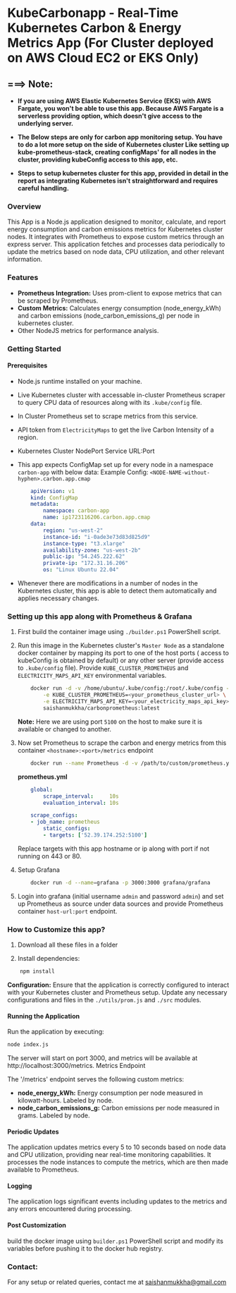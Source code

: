 ﻿# KubeCarbonapp - Real-Time Kubernetes Carbon & Energy Metrics App (For Cluster deployed on AWS Cloud EC2 or EKS Only)

## ===> Note:

- **If you are using AWS Elastic Kubernetes Service (EKS) with AWS Fargate, you won't be able to use this app. Because AWS Fargate is a serverless providing option, which doesn't give access to the underlying server.**

- **The Below steps are only for carbon app monitoring setup. You have to do a lot more setup on the side of Kubernetes cluster Like setting up kube-prometheus-stack, creating configMaps' for all nodes in the cluster, providing kubeConfig access to this app, etc.**

- **Steps to setup kubernetes cluster for this app, provided in detail in the report as integrating Kubernetes isn't straightforward and requires careful handling.**

### Overview

This App  is a Node.js application designed to monitor, calculate, and report energy consumption and carbon emissions metrics for Kubernetes cluster nodes. It integrates with Prometheus to expose custom metrics through an express server. This application fetches and processes data periodically to update the metrics based on node data, CPU utilization, and other relevant information.

### Features

- **Prometheus Integration:** Uses prom-client to expose metrics that can be scraped by Prometheus.
- **Custom Metrics:** Calculates energy consumption (node_energy_kWh) and carbon emissions (node_carbon_emissions_g) per node in kubernetes cluster.
- Other NodeJS metrics for performance analysis.

### Getting Started

#### Prerequisites

- Node.js runtime installed on your machine.
- Live Kubernetes cluster with accessable in-cluster Prometheus scraper to query CPU data of resources along with its `.kube/config` file.
- In Cluster Prometheus set to scrape metrics from this service.
- API token from `ElectricityMaps` to get the live Carbon Intensity of a region.
- Kubernetes Cluster NodePort Service URL:Port
- This app expects ConfigMap set up for every node in a namespace `carbon-app` with below data:
    Example Config: `<NODE-NAME-without-hyphen>.carbon.app.cmap`
    
    ```yaml
        apiVersion: v1
        kind: ConfigMap
        metadata:
            namespace: carbon-app
            name: ip1723116206.carbon.app.cmap
        data:
            region: "us-west-2"
            instance-id: "i-0ade3e73d83d825d9"
            instance-type: "t3.xlarge"
            availability-zone: "us-west-2b"
            public-ip: "54.245.222.62"
            private-ip: "172.31.16.206"
            os: "Linux Ubuntu 22.04"
    ```

- Whenever there are modifications in a number of nodes in the Kubernetes cluster, this app is able to detect them automatically and applies necessary changes.

### Setting up this app along with Prometheus & Grafana

1. First build the container image using `./builder.ps1` PowerShell script.

2. Run this image in the Kubernetes cluster's `Master Node` as a standalone docker container by mapping its port to one of the host ports ( access to kubeConfig is obtained by default) or any other server (provide access to `.kube/config` file). Provide `KUBE_CLUSTER_PROMETHEUS` and `ELECTRICITY_MAPS_API_KEY` environmental variables.

    ```bash
        docker run -d -v /home/ubuntu/.kube/config:/root/.kube/config -it -p 5100:3000 \
            -e KUBE_CLUSTER_PROMETHEUS=<your_prometheus_cluster_url> \
            -e ELECTRICITY_MAPS_API_KEY=<your_electricity_maps_api_key> \
            saishanmukkha/carbonprometheus:latest
    ```
    **Note:** Here we are using port `5100` on the host to make sure it is available or changed to another.
3. Now set Prometheus to scrape the carbon and energy metrics from this container `<hostname>:<port>/metrics` endpoint
    ```bash
        docker run --name Prometheus -d -v /path/to/custom/prometheus.yml:/opt/bitnami/prometheus/conf/prometheus.yml bitnami/prometheus:latest
    ```

    **prometheus.yml**
    ```yaml
        global:
            scrape_interval:     10s
            evaluation_interval: 10s

        scrape_configs:
        - job_name: prometheus
            static_configs:
            - targets: ['52.39.174.252:5100']
    ```

    Replace targets with this app hostname or ip along with port if not running on 443 or 80.
3. Setup Grafana 
    ```bash
        docker run -d --name=grafana -p 3000:3000 grafana/grafana
    ```
4. Login into grafana (initial username `admin` and password `admin`) and set up Prometheus as source under data sources and provide Prometheus container `host-url:port` endpoint.

### How to Customize this app?
1. Download all these files in a folder

2. Install dependencies:

```bash
    npm install
```

**Configuration:** Ensure that the application is correctly configured to interact with your Kubernetes cluster and Prometheus setup. Update any necessary configurations and files in the `./utils/prom.js` and `./src` modules.

#### Running the Application

Run the application by executing:

```bash
node index.js
```

The server will start on port 3000, and metrics will be available at http://localhost:3000/metrics.
Metrics Endpoint

The '/metrics' endpoint serves the following custom metrics:

- **node_energy_kWh:** Energy consumption per node measured in kilowatt-hours. Labeled by node.
- **node_carbon_emissions_g:** Carbon emissions per node measured in grams. Labeled by node.

#### Periodic Updates

The application updates metrics every 5 to 10 seconds based on node data and CPU utilization, providing near real-time monitoring capabilities. It processes the node instances to compute the metrics, which are then made available to Prometheus.

#### Logging

The application logs significant events including updates to the metrics and any errors encountered during processing.

#### Post Customization

build the docker image using `builder.ps1` PowerShell script and modify its variables before pushing it to the docker hub registry.


### Contact:

For any setup or related queries, contact me at saishanmukkha@gmail.com

